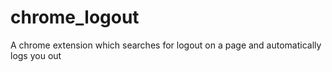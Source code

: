 chrome_logout
=============

A chrome extension which searches for logout on a page and automatically logs you out